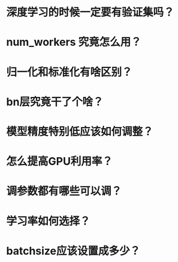 # 深度学习的时候一定要有验证集吗？

# num_workers 究竟怎么用？

# 归一化和标准化有啥区别？

# bn层究竟干了个啥？

# 模型精度特别低应该如何调整？

# 怎么提高GPU利用率？

# 调参数都有哪些可以调？

# 学习率如何选择？

# batchsize应该设置成多少？

# 
